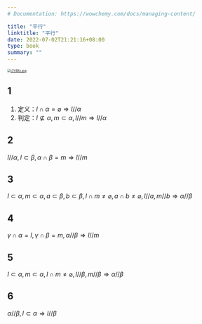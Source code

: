 ```yaml
---
# Documentation: https://wowchemy.com/docs/managing-content/

title: "平行"
linktitle: "平行"
date: 2022-07-02T21:21:16+08:00
type: book
summary: ""
---
```


[<img src="https://s1.ax1x.com/2022/07/02/j3Y4Rx.jpg" alt="j3Y4Rx.jpg" style="zoom: 50%;" />](https://imgtu.com/i/j3Y4Rx)

## $1$

1. 定义：$l \cap \alpha = \varnothing\Rightarrow l//\alpha$
2. 判定：$l \nsubseteq \alpha,m \subset \alpha,l // m\Rightarrow l//\alpha$

## $2$

$l//\alpha,l\subset\beta,\alpha\cap\beta=m\Rightarrow l//m$

## $3$

$l\subset\alpha,m\subset\alpha,a\subset\beta,b\subset\beta,l\cap m\neq\varnothing,a\cap b\neq\varnothing, l//a,m//b \Rightarrow \alpha//\beta$

## $4$

$\gamma\cap\alpha=l,\gamma\cap\beta=m,\alpha//\beta \Rightarrow l//m$

## $5$

$l\subset\alpha,m\subset\alpha,l\cap m\neq\varnothing,l//\beta,m//\beta\Rightarrow \alpha//\beta$

## $6$

$\alpha//\beta,l\subset\alpha\Rightarrow l//\beta$

